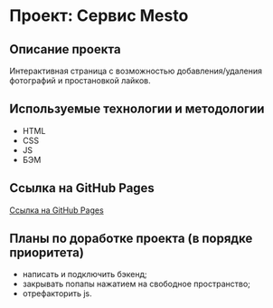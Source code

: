# Проект: Сервис Mesto

## Описание проекта
Интерактивная страница с возможностью добавления/удаления фотографий и простановкой лайков.

## Используемые технологии и методологии
* HTML
* CSS
* JS
* БЭМ

## Ссылка на GitHub Pages
[Ссылка на GitHub Pages](https://avorber.github.io/mesto/index.html)

## Планы по доработке проекта (в порядке приоритета)
* написать и подключить бэкенд;
* закрывать попапы нажатием на свободное пространство;
* отрефакторить js.
